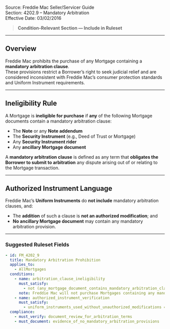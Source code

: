 Source: Freddie Mac Seller/Servicer Guide  
Section: 4202.9 – Mandatory Arbitration  
Effective Date: 03/02/2016  

> **Condition-Relevant Section — Include in Ruleset**

---

## Overview
Freddie Mac prohibits the purchase of any Mortgage containing a **mandatory arbitration clause**.  
These provisions restrict a Borrower’s right to seek judicial relief and are considered inconsistent with Freddie Mac’s consumer protection standards and Uniform Instrument requirements.

---

## Ineligibility Rule
A Mortgage is **ineligible for purchase** if **any** of the following Mortgage documents contain a mandatory arbitration clause:

- The **Note** or any **Note addendum**  
- The **Security Instrument** (e.g., Deed of Trust or Mortgage)  
- Any **Security Instrument rider**  
- Any **ancillary Mortgage document**

A **mandatory arbitration clause** is defined as any term that **obligates the Borrower to submit to arbitration** any dispute arising out of or relating to the Mortgage transaction.

---

## Authorized Instrument Language
Freddie Mac’s **Uniform Instruments** do **not include** mandatory arbitration clauses, and:  
- The **addition** of such a clause is **not an authorized modification**; and  
- **No ancillary Mortgage document** may contain any mandatory arbitration provision.

---

### Suggested Ruleset Fields

```yaml
- id: FM_4202_9
  title: Mandatory Arbitration Prohibition
  applies_to:
    - AllMortgages
  conditions:
    - name: arbitration_clause_ineligibility
      must_satisfy:
        - not (any_mortgage_document_contains_mandatory_arbitration_clause == true)
      note: Freddie Mac will not purchase Mortgages containing any mandatory arbitration provision in the Note, Security Instrument, or related riders.
    - name: authorized_instrument_verification
      must_satisfy:
        - uniform_instruments_used_without_unauthorized_modifications == true
  compliance:
    - must_verify: document_review_for_arbitration_terms
    - must_document: evidence_of_no_mandatory_arbitration_provisions
